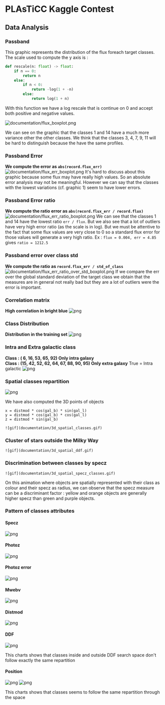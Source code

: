# PLAsTiCC Kaggle Contest

## Data Analysis
### Passband
This graphic represents the distribution of the flux foreach target classes.
The scale used to compute the y axis is :

```python
def rescale(n: float) -> float:
    if n == 0:
        return n
    else:
        if n < 0:
            return -log(1 + -n)
        else:
            return log(1 + n)
```

With this function we have a log rescale that is continue on 0 and accept both positive and negative values.

![documentation/flux_boxplot.png](documentation/flux_boxplot.png)

We can see on the graphic that the classes 1 and 14 have a much more variance other the other classes. We think that the
classes 3, 4, 7, 9, 11 will be hard to distinguish because the have the same profiles.

### Passband Error
**We compute the error as `abs(record.flux_err)`**
![documentation/flux_err_boxplot.png](documentation/flux_err_boxplot.png)
It's hard to discuss about this graphic because some flux may have really high values.
So an absolute error analysis may not be meaningful. However we can say that the classes
with the lowest variations (cf. graphic 1) seem to have lower errors.

### Passband Error ratio
**We compute the ratio error as `abs(record.flux_err / record.flux)`**
![documentation/flux_err_ratio_boxplot.png](documentation/flux_err_ratio_boxplot.png)
We can see that the classes 1 and 14 have the lowest ratio `err / flux`. But we also see that a lot of outliers have very
high error ratio (as the scale is in log). But we must be attentive to the fact that some flux values are very close to 0
so a standard flux error for those values will generate a very high ratio. 
Ex : `flux = 0.004, err = 4.85` gives `ratio = 1212.5`


### Passband error over class std
**We compute the ratio as `record.flux_err / std_of_class`**
![documentation/flux_err_ratio_over_std_boxplot.png](documentation/flux_err_ratio_over_std_boxplot.png)
If we compare the err over the global standard deviation of the target class we obtain that the measures are in general not
really bad but they are a lot of outliers were the error is important.

### Correlation matrix
**High correlation in bright blue**
![png](documentation/playground_4_1.png)

### Class Distribution
**Distribution in the training set**
![png](documentation/playground_5_1.png)

### Intra and Extra galactic class
**Class : ( 6, 16, 53, 65, 92) Only intra galaxy**  
**Class : (15, 42, 52, 62, 64, 67, 88, 90, 95) Only extra galaxy**
True = Intra galactic 
![png](documentation/playground_9_1.png)

### Spatial classes repartition


![png](documentation/aitoff_classes.png)

We have also computed the 3D points of objects

```
x = distmod * cos(gal_b) * sin(gal_l)
y = distmod * cos(gal_b) * cos(gal_l)
z = distmod * sin(gal_b)
```
`![gif](documentation/3d_spatial_classes.gif)` 

### Cluster of stars outside the Milky Way

 `![gif](documentation/3d_spatial_ddf.gif)`

### Discrimination between classes by specz

`![gif](documentation/3d_spatial_specz_classes.gif)`

On this animation where objects are spatially represented with their class as colour and their specz as radius, we can observe that the specz measure can be a discriminant factor : yellow and orange objects are generally higher specz than green and purple objects. 


### Pattern of classes attributes

#### Specz

![png](documentation/classes_hostgal_specz.png)

#### Photoz

![png](documentation/classes_hostgal_photoz.png)

#### Photoz error

![png](documentation/classes_hostgal_photoz_err.png)

#### Mwebv

![png](documentation/classes_mwebv.png)

#### Distmod

![png](documentation/classes_distmod.png)

#### DDF

![png](documentation/classes_ddf.png)

This charts shows that classes inside and outside DDF search space don't follow exactly the same repartition

#### Position

![png](documentation/classes_gal_b.png)
![png](documentation/classes_gal_l.png)

This charts shows that classes seems to follow the same repartition through the space